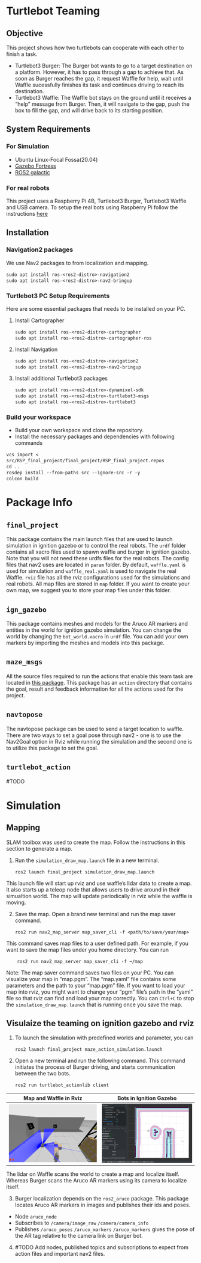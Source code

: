 
# Turtlebot Teaming 

## Objective 

This project shows how two turtlebots can cooperate with each other to finish a task.

- Turtlebot3 Burger: The Burger bot wants to go to a target destination on a platform. However, it has to pass through a gap to achieve that. As soon as Burger reaches the gap, it request Waffle for help, wait until Waffle sucessfully finishes its task and continues driving to reach its destination.
- Turtlebot3 Waffle: The Waffle bot stays on the ground until it receives a “help” message from Burger. Then, it will navigate to the gap, push the box to fill the gap, and will drive back to its starting position.

## System Requirements

### For Simulation  
- Ubuntu Linux-Focal Fossa(20.04)
- [Gazebo Fortress](https://gazebosim.org/docs)
- [ROS2 galactic](https://docs.ros.org/en/galactic/Installation/Alternatives/Ubuntu-Development-Setup.html)

### For real robots
This project uses a Raspberry Pi 4B, Turtlebot3 Burger, Turtlebot3 Waffle and USB camera. To setup the real bots using Raspberry Pi follow the instructions [here](https://emanual.robotis.com/docs/en/platform/turtlebot3/sbc_setup/#sbc-setup)

## Installation 

### Navigation2 packages
We use Nav2 packages to from localization and mapping.
```
sudo apt install ros-<ros2-distro>-navigation2
sudo apt install ros-<ros2-distro>-nav2-bringup
```

### Turtlebot3 PC Setup Requirements
Here are some essential packages that needs to be installed on your PC.

1.  Install Cartographer
    
        sudo apt install ros-<ros2-distro>-cartographer
        sudo apt install ros-<ros2-distro>-cartographer-ros
2.  Install Navigation
    
        sudo apt install ros-<ros2-distro>-navigation2
        sudo apt install ros-<ros2-distro>-nav2-bringup
3.  Install additional Turtlebot3 packages
    
        sudo apt install ros-<ros2-distro>-dynamixel-sdk
        sudo apt install ros-<ros2-distro>-turtlebot3-msgs
        sudo apt install ros-<ros2-distro>-turtlebot3

### Build your workspace
- Build your own workspace and clone the repository.
- Install the necessary packages and dependencies with following commands
``` cd src/
vcs import < src/RSP_final_project/final_project/RSP_final_project.repos
cd ..
rosdep install --from-paths src --ignore-src -r -y
colcon build
```


# Package Info


## `final_project`

This package contains the main launch files that are used to launch simulation in ignition gazebo  or to control the real robots. The `urdf` folder contains all xacro files used to spawn waffle and burger in ignition gazebo. Note that you will not need these urdfs files for the real robots.  The config files that nav2 uses are located in `param` folder. By default, `waffle.yaml` is used for simulation and `waffle_real.yaml` is used to navigate the real Waffle. `rviz` file has all the rviz configurations used for the simulations and real robots. All map files are stored in `map` folder. If you want to create your own map, we suggest you to store your map files under this folder. 


## `ign_gazebo`

This package contains meshes and models for the Aruco AR markers and entities in the world for ignition gazebo simulation. You can change the world by changing the `bot_world.xacro` in `urdf` file. You can add your own markers by importing the meshes and models into this package.   

## `maze_msgs`

All the source files required to run the actions that enable this team task are located in [this package](https://github.com/Mixmorks/RSP_final_project/tree/main/maze_msgs). This package has an `action` directory that contains the goal, result and feedback information for all the actions used for the project. 


## `navtopose`

The navtopose package can be used to send a target location to waffle. There are two ways to set a goal pose through nav2 - one is to use the Nav2Goal option in Rviz while running the simulation and the second one is to utilize this package to set the goal.

## `turtlebot_action`

#TODO


# Simulation

## Mapping 

SLAM toolbox was used to create the map. Follow the instructions in this section to generate a map. 

1.  Run the `simulation_draw_map.launch` file in a new terminal.
    
        ros2 launch final_project simulation_draw_map.launch
    
This launch file will start up rviz and use waffle&rsquo;s lidar data to create a map. It also starts up a teleop node that allows users to drive around in their simualtion world. The map will update periodically in rviz while the waffle is moving.
    
2.  Save the map. Open a brand new terminal and run the map saver command.
    
        ros2 run nav2_map_server map_saver_cli -f <path/to/save/your/map>
    
This command saves map files to a user defined path. For example, if you want to save the map files under you home directory. You can run
    
        ros2 run nav2_map_server map_saver_cli -f ~/map

Note: The map saver command saves two files on your PC. You can visualize your map in &ldquo;map.pgm&rdquo;. The &ldquo;map.yaml&rdquo; file contains some parameters and the path to your &ldquo;map.pgm&rdquo; file. If you want to load your map into rviz, you might want to change your &ldquo;pgm&rdquo; file&rsquo;s path in the &ldquo;yaml&rdquo; file so that rviz can find and load your map correctly. You can `Ctrl+C` to stop the `simulation_draw_map.launch` that is running once you save the map. 

## Visulaize the teaming on ignition gazebo and rviz

1.  To launch the simulation with predefined worlds and parameter, you can 
    
        ros2 launch final_project maze_action_simulation.launch

2.  Open a new terminal and run the following command. This command initiates the process of Burger driving, and starts communication between the two bots.
    
        ros2 run turtlebot_actionlib client
        
Map and Waffle in Rviz     |  Bots in Ignition Gazebo
:-------------------------:|:-------------------------:
![](./docs/sim_gazebo.png) |  ![](./docs/sim_rviz.png)

The lidar on Waffle scans the world to create a map and localize itself. Whereas Burger scans the Aruco AR markers using its camera to localize itself.  

3. Burger localization depends on the `ros2_aruco` package. This package locates Aruco AR markers in images and publishes their ids and poses. 
- Node `aruco_node`
- Subscribes to 
    `/camera/image_raw`
    `/camera/camera_info` 
- Publishes 
    `/aruco_poses` 
    `/aruco_markers`
`/aruco_markers` gives the pose of the AR tag relative to the camera link on Burger bot. 

4. #TODO Add nodes, published topics and subscriptions to expect from action files and important nav2 files. 



